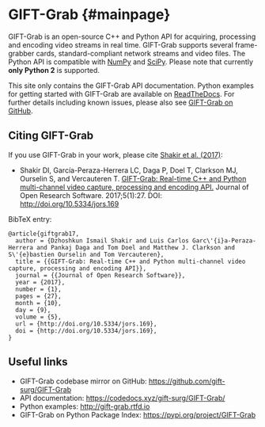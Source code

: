 # GIFT-Grab             {#mainpage}

GIFT-Grab is an open-source C++ and Python API for acquiring, processing and encoding video streams in real time.
GIFT-Grab supports several frame-grabber cards, standard-compliant network streams and video files.
The Python API is compatible with [NumPy][numpy] and [SciPy][scipy].
Please note that currently **only Python 2** is supported.

[scipy]: https://www.scipy.org/
[numpy]: http://www.numpy.org/

This site only contains the GIFT-Grab API documentation.
Python examples for getting started with GIFT-Grab are available on [ReadTheDocs][gg-rtd].
For further details including known issues, please also see [GIFT-Grab on GitHub][gg-github].

[gg-rtd]: http://gift-grab.rtfd.io
[gg-github]: https://github.com/gift-surg/GIFT-Grab


## Citing GIFT-Grab

If you use GIFT-Grab in your work, please cite [Shakir et al. (2017)][jors-paper]:

* Shakir DI, García-Peraza-Herrera LC, Daga P, Doel T, Clarkson MJ, Ourselin S, and Vercauteren T. [GIFT-Grab: Real-time C++ and Python multi-channel video capture, processing and encoding API.][jors-paper] Journal of Open Research Software. 2017;5(1):27. DOI: http://doi.org/10.5334/jors.169

BibTeX entry:

```
@article{giftgrab17,
  author = {Dzhoshkun Ismail Shakir and Luis Carlos Garc\'{i}a-Peraza-Herrera and Pankaj Daga and Tom Doel and Matthew J. Clarkson and S\'{e}bastien Ourselin and Tom Vercauteren},
  title = {{GIFT-Grab: Real-time C++ and Python multi-channel video capture, processing and encoding API}},
  journal = {{Journal of Open Research Software}},
  year = {2017},
  number = {1},
  pages = {27},
  month = {10},
  day = {9},
  volume = {5},
  url = {http://doi.org/10.5334/jors.169},
  doi = {http://doi.org/10.5334/jors.169},
}
```

[jors-paper]: http://doi.org/10.5334/jors.169


## Useful links

* GIFT-Grab codebase mirror on GitHub: https://github.com/gift-surg/GIFT-Grab
* API documentation: https://codedocs.xyz/gift-surg/GIFT-Grab/
* Python examples: http://gift-grab.rtfd.io
* GIFT-Grab on Python Package Index: https://pypi.org/project/GIFT-Grab
